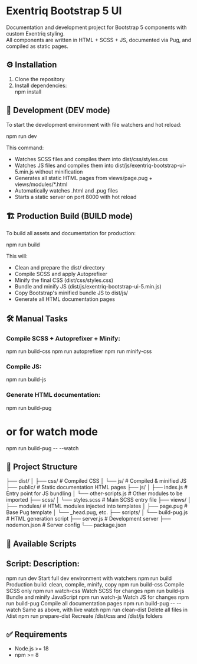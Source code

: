 # Exentriq Bootstrap 5 UI

Documentation and development project for Bootstrap 5 components with custom Exentriq styling.  
All components are written in HTML + SCSS + JS, documented via Pug, and compiled as static pages.

## ⚙️ Installation

1. Clone the repository  
2. Install dependencies:  
   npm install

## 🚀 Development (DEV mode)

To start the development environment with file watchers and hot reload:

npm run dev

This command:
- Watches SCSS files and compiles them into dist/css/styles.css
- Watches JS files and compiles them into dist/js/exentriq-bootstrap-ui-5.min.js without minification
- Generates all static HTML pages from views/page.pug + views/modules/*.html
- Automatically watches .html and .pug files
- Starts a static server on port 8000 with hot reload

## 🏗️ Production Build (BUILD mode)

To build all assets and documentation for production:

npm run build

This will:
- Clean and prepare the dist/ directory
- Compile SCSS and apply Autoprefixer
- Minify the final CSS (dist/css/styles.css)
- Bundle and minify JS (dist/js/exentriq-bootstrap-ui-5.min.js)
- Copy Bootstrap's minified bundle JS to dist/js/
- Generate all HTML documentation pages

## 🛠️ Manual Tasks

### Compile SCSS + Autoprefixer + Minify:
npm run build-css
npm run autoprefixer
npm run minify-css

### Compile JS:
npm run build-js

### Generate HTML documentation:
npm run build-pug
# or for watch mode
npm run build-pug -- --watch

## 📁 Project Structure

├── dist/
│   ├── css/                        # Compiled CSS
│   └── js/                         # Compiled & minified JS
├── public/                         # Static documentation HTML pages
├── js/
│   ├── index.js                    # Entry point for JS bundling
│   └── other-scripts.js           # Other modules to be imported
├── scss/
│   └── styles.scss                 # Main SCSS entry file
├── views/
│   ├── modules/                    # HTML modules injected into templates
│   ├── page.pug                    # Base Pug template
│   └── _head.pug, etc.
├── scripts/
│   └── build-pug.js                # HTML generation script
├── server.js                       # Development server
├── nodemon.json                    # Server config
└── package.json

## 🧪 Available Scripts

Script:                Description:
--------------------------------------------------------------
npm run dev            Start full dev environment with watchers
npm run build          Production build: clean, compile, minify, copy
npm run build-css      Compile SCSS only
npm run watch-css      Watch SCSS for changes
npm run build-js       Bundle and minify JavaScript
npm run watch-js       Watch JS for changes
npm run build-pug      Compile all documentation pages
npm run build-pug -- --watch    Same as above, with live watch
npm run clean-dist     Delete all files in /dist
npm run prepare-dist   Recreate /dist/css and /dist/js folders

## ✅ Requirements

- Node.js >= 18  
- npm >= 8